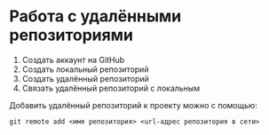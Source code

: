 # Работа с удалёнными репозиториями 

1. Создать аккаунт на GitHub
2. Создать локальный репозиторий 
3. Создать удалённый репозиторий 
4. Связать удалённый репозиторий с локальным


Добавить удалённый репозиторий к проекту можно с помощью:
```
git remote add <имя репозитория> <url-адрес репозитория в сети>
```
